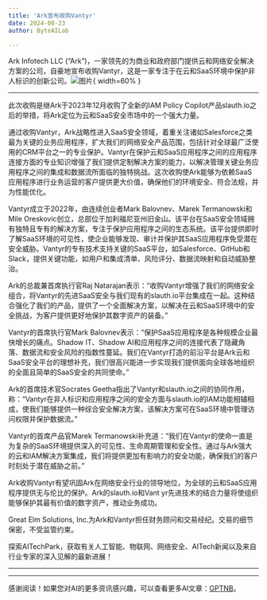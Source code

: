 ```yaml
---
title: 'Ark宣布收购Vantyr'
date: 2024-08-23
author: ByteAILab

---
```


Ark Infotech LLC (“Ark”)，一家领先的为商业和政府部门提供云和网络安全解决方案的公司，自豪地宣布收购Vantyr，这是一家专注于在云和SaaS环境中保护非人标识的创新公司。![图片](https://ai-techpark.com/wp-content/uploads/2024/08/Ark-a-960x540.jpg){ width=60% }

---
此次收购是继Ark于2023年12月收购了全新的IAM Policy Copilot产品slauth.io之后的举措，将Ark定位为云和SaaS安全市场中的一个强大力量。

通过收购Vantyr，Ark战略性进入SaaS安全领域，着重关注诸如Salesforce之类最为关键的业务应用程序，扩大我们的网络安全产品范围，包括针对全球最广泛使用的CRM平台之一的专业保护。Vantyr在保护云和SaaS应用程序之间的应用程序连接方面的专业知识增强了我们提供定制解决方案的能力，以解决管理关键业务应用程序之间的集成和数据流所面临的独特挑战。这次收购使Ark能够为依赖SaaS应用程序进行业务运营的客户提供更大价值，确保他们的环境安全、符合法规，并为性能优化。

Vantyr成立于2022年，由连续创业者Mark Balovnev、Marek Termanowski和Mile Oreskovic创立，总部位于加利福尼亚州旧金山。该平台在SaaS安全领域拥有独特且专有的解决方案，专注于保护应用程序之间的生态系统。该平台提供即时了解SaaS环境的可见性，使企业能够发现、审计并保护其SaaS应用程序免受潜在安全威胁。Vantyr的专有技术支持关键的SaaS平台，如Salesforce、GitHub和Slack，提供关键功能，如用户和集成清单、风险评分、数据流映射和自动威胁整治。

Ark的总裁兼首席执行官Raj Natarajan表示：“收购Vantyr增强了我们的网络安全组合，将Vantyr的先进SaaS安全与我们现有的slauth.io平台集成在一起。这种结合强化了我们的产品，提供了一个全面解决方案，以解决在云和SaaS环境中的安全挑战，为客户提供更好地保护其数字资产的装备。”

Vantyr的首席执行官Mark Balovnev表示：“保护SaaS应用程序是各种规模企业最快增长的痛点。Shadow IT、Shadow AI和应用程序之间的连接代表了隐藏角落、数据流和安全风险的指数性蔓延。我们在Vantyr打造的前沿平台是Ark云和SaaS安全平台的理想补充，我们很高兴能进一步实现我们提供面向全球各地组织的全面且简单的SaaS安全的共同使命。”

Ark的首席技术官Socrates Geetha指出了Vantyr和slauth.io之间的协同作用，称：“Vantyr在非人标识和应用程序之间的安全方面与slauth.io的IAM功能相辅相成，使我们能够提供一种综合安全解决方案，该解决方案可在SaaS环境中管理访问权限并保护数据流。”

Vantyr的首席产品官Marek Termanowski补充道：“我们在Vantyr的使命一直是为复杂的SaaS环境提供深入的可见性、生命周期管理和安全性。通过与Ark强大的云和IAM解决方案集成，我们将提供更加有影响力的安全功能，确保我们的客户时刻处于潜在威胁之前。”

Ark收购Vantyr有望巩固Ark在网络安全行业的领导地位，为全球的云和SaaS应用程序提供无与伦比的保护。Ark的slauth.io和Vant yr先进技术的结合力量将使组织能够保护其最有价值的数字资产，推动业务成功。

Great Elm Solutions, Inc.为Ark和Vantyr担任财务顾问和交易经纪。交易的细节保密，不受监管约束。

探索AITechPark，获取有关人工智能、物联网、网络安全、AITech新闻以及来自行业专家的深入见解的最新进展！ 

---
---
感谢阅读！如果您对AI的更多资讯感兴趣，可以查看更多AI文章：[GPTNB](https://gptnb.com)。